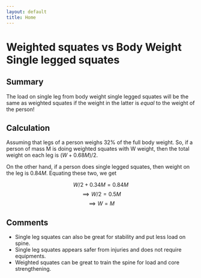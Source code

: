 ```yaml
---
layout: default
title: Home
---
```


# Weighted squates vs Body Weight Single legged squates

## Summary
The load on single leg from body weight single legged squates will be the same as weighted squates if the weight in the latter is *equal* to the weight of the person!

## Calculation

Assuming that legs of a person weighs 32% of the full body weight. So, if a person of mass M is doing weighted squates with W weight, then the total weight on each leg is $(W + 0.68 M)/2$.

On the other hand, if a person does single legged squates, then weight on the leg is $0.84 M$. Equating these two, we get

$$ W/2 + 0.34 M = 0.84 M$$
$$\implies W/2 = 0.5 M$$
$$\implies W = M$$

## Comments
  - Single leg squates can also be great for stability and put less load on spine.
  - Single leg squates appears safer from injuries and does not require equipments.
  - Weighted squates can be great to train the spine for load and core strengthening.

